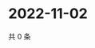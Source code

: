 # 2022-11-02

共 0 条

<!-- BEGIN WEIBO -->
<!-- 最后更新时间 Wed Nov 02 2022 01:25:26 GMT+0800 (China Standard Time) -->

<!-- END WEIBO -->
